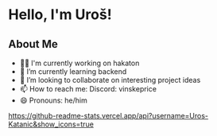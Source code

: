 # Hello, I'm Uroš!

## About Me

- 👩‍💻 I'm currently working on hakaton
- 🌱 I’m currently learning backend
- 👯 I’m looking to collaborate on interesting project ideas
- 📫 How to reach me:  Discord: vinskeprice
- 😄 Pronouns: he/him


https://github-readme-stats.vercel.app/api?username=Uros-Katanic&show_icons=true
